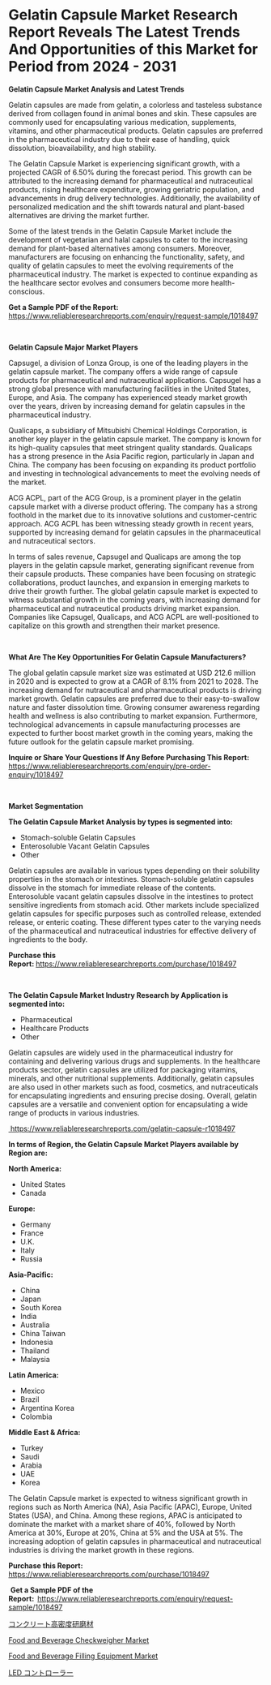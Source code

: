 <p><h1>Gelatin Capsule Market Research Report Reveals The Latest Trends And Opportunities of this Market for Period from 2024 - 2031</h1></p><p><strong>Gelatin Capsule Market Analysis and Latest Trends</strong></p>
<p><p>Gelatin capsules are made from gelatin, a colorless and tasteless substance derived from collagen found in animal bones and skin. These capsules are commonly used for encapsulating various medication, supplements, vitamins, and other pharmaceutical products. Gelatin capsules are preferred in the pharmaceutical industry due to their ease of handling, quick dissolution, bioavailability, and high stability.</p><p>The Gelatin Capsule Market is experiencing significant growth, with a projected CAGR of 6.50% during the forecast period. This growth can be attributed to the increasing demand for pharmaceutical and nutraceutical products, rising healthcare expenditure, growing geriatric population, and advancements in drug delivery technologies. Additionally, the availability of personalized medication and the shift towards natural and plant-based alternatives are driving the market further.</p><p>Some of the latest trends in the Gelatin Capsule Market include the development of vegetarian and halal capsules to cater to the increasing demand for plant-based alternatives among consumers. Moreover, manufacturers are focusing on enhancing the functionality, safety, and quality of gelatin capsules to meet the evolving requirements of the pharmaceutical industry. The market is expected to continue expanding as the healthcare sector evolves and consumers become more health-conscious.</p></p>
<p><strong>Get a Sample PDF of the Report:&nbsp;</strong> <a href="https://www.reliableresearchreports.com/enquiry/request-sample/1018497">https://www.reliableresearchreports.com/enquiry/request-sample/1018497</a></p>
<p>&nbsp;</p>
<p><strong>Gelatin Capsule Major Market Players</strong></p>
<p><p>Capsugel, a division of Lonza Group, is one of the leading players in the gelatin capsule market. The company offers a wide range of capsule products for pharmaceutical and nutraceutical applications. Capsugel has a strong global presence with manufacturing facilities in the United States, Europe, and Asia. The company has experienced steady market growth over the years, driven by increasing demand for gelatin capsules in the pharmaceutical industry.</p><p>Qualicaps, a subsidiary of Mitsubishi Chemical Holdings Corporation, is another key player in the gelatin capsule market. The company is known for its high-quality capsules that meet stringent quality standards. Qualicaps has a strong presence in the Asia Pacific region, particularly in Japan and China. The company has been focusing on expanding its product portfolio and investing in technological advancements to meet the evolving needs of the market.</p><p>ACG ACPL, part of the ACG Group, is a prominent player in the gelatin capsule market with a diverse product offering. The company has a strong foothold in the market due to its innovative solutions and customer-centric approach. ACG ACPL has been witnessing steady growth in recent years, supported by increasing demand for gelatin capsules in the pharmaceutical and nutraceutical sectors.</p><p>In terms of sales revenue, Capsugel and Qualicaps are among the top players in the gelatin capsule market, generating significant revenue from their capsule products. These companies have been focusing on strategic collaborations, product launches, and expansion in emerging markets to drive their growth further. The global gelatin capsule market is expected to witness substantial growth in the coming years, with increasing demand for pharmaceutical and nutraceutical products driving market expansion. Companies like Capsugel, Qualicaps, and ACG ACPL are well-positioned to capitalize on this growth and strengthen their market presence.</p></p>
<p>&nbsp;</p>
<p><strong>What Are The Key Opportunities For Gelatin Capsule Manufacturers?</strong></p>
<p><p>The global gelatin capsule market size was estimated at USD 212.6 million in 2020 and is expected to grow at a CAGR of 8.1% from 2021 to 2028. The increasing demand for nutraceutical and pharmaceutical products is driving market growth. Gelatin capsules are preferred due to their easy-to-swallow nature and faster dissolution time. Growing consumer awareness regarding health and wellness is also contributing to market expansion. Furthermore, technological advancements in capsule manufacturing processes are expected to further boost market growth in the coming years, making the future outlook for the gelatin capsule market promising.</p></p>
<p><strong>Inquire or Share Your Questions If Any Before Purchasing This Report:</strong> <a href="https://www.reliableresearchreports.com/enquiry/pre-order-enquiry/1018497">https://www.reliableresearchreports.com/enquiry/pre-order-enquiry/1018497</a></p>
<p>&nbsp;</p>
<p><strong>Market Segmentation</strong></p>
<p><strong>The Gelatin Capsule Market Analysis by types is segmented into:</strong></p>
<p><ul><li>Stomach-soluble Gelatin Capsules</li><li>Enterosoluble Vacant Gelatin Capsules</li><li>Other</li></ul></p>
<p><p>Gelatin capsules are available in various types depending on their solubility properties in the stomach or intestines. Stomach-soluble gelatin capsules dissolve in the stomach for immediate release of the contents. Enterosoluble vacant gelatin capsules dissolve in the intestines to protect sensitive ingredients from stomach acid. Other markets include specialized gelatin capsules for specific purposes such as controlled release, extended release, or enteric coating. These different types cater to the varying needs of the pharmaceutical and nutraceutical industries for effective delivery of ingredients to the body.</p></p>
<p><strong>Purchase this Report:&nbsp;</strong><a href="https://www.reliableresearchreports.com/purchase/1018497">https://www.reliableresearchreports.com/purchase/1018497</a></p>
<p>&nbsp;</p>
<p><strong>The Gelatin Capsule Market Industry Research by Application is segmented into:</strong></p>
<p><ul><li>Pharmaceutical</li><li>Healthcare Products</li><li>Other</li></ul></p>
<p><p>Gelatin capsules are widely used in the pharmaceutical industry for containing and delivering various drugs and supplements. In the healthcare products sector, gelatin capsules are utilized for packaging vitamins, minerals, and other nutritional supplements. Additionally, gelatin capsules are also used in other markets such as food, cosmetics, and nutraceuticals for encapsulating ingredients and ensuring precise dosing. Overall, gelatin capsules are a versatile and convenient option for encapsulating a wide range of products in various industries.</p></p>
<p><a href="https://www.reliableresearchreports.com/gelatin-capsule-r1018497">&nbsp;https://www.reliableresearchreports.com/gelatin-capsule-r1018497</a></p>
<p><strong>In terms of Region, the Gelatin Capsule Market Players available by Region are:</strong></p>
<p>
    <p> <strong> North America: </strong>
        <ul>
            <li>United States</li>
            <li>Canada</li>
        </ul>
        </p> 
    <p> <strong> Europe: </strong>
        <ul>
            <li>Germany</li>
            <li>France</li>
            <li>U.K.</li>
            <li>Italy</li>
            <li>Russia</li>
        </ul>
        </p> 
    <p> <strong> Asia-Pacific: </strong>
        <ul>
            <li>China</li>
            <li>Japan</li>
            <li>South Korea</li>
            <li>India</li>
            <li>Australia</li>
            <li>China Taiwan</li>
            <li>Indonesia</li>
            <li>Thailand</li>
            <li>Malaysia</li>
        </ul>
        </p> 
    <p> <strong> Latin America: </strong>
        <ul>
            <li>Mexico</li>
            <li>Brazil</li>
            <li>Argentina Korea</li>
            <li>Colombia</li>
        </ul>
        </p> 
    <p> <strong> Middle East & Africa: </strong>
        <ul>
            <li>Turkey</li>
            <li>Saudi</li>
            <li>Arabia</li>
            <li>UAE</li>
            <li>Korea</li>
        </ul>
    </p>
    </p>
<p><p>The Gelatin Capsule market is expected to witness significant growth in regions such as North America (NA), Asia Pacific (APAC), Europe, United States (USA), and China. Among these regions, APAC is anticipated to dominate the market with a market share of 40%, followed by North America at 30%, Europe at 20%, China at 5% and the USA at 5%. The increasing adoption of gelatin capsules in pharmaceutical and nutraceutical industries is driving the market growth in these regions.</p></p>
<p><strong>Purchase this Report: </strong><a href="https://www.reliableresearchreports.com/purchase/1018497">https://www.reliableresearchreports.com/purchase/1018497</a></p>
<p>&nbsp;<strong>Get a Sample PDF of the Report:&nbsp;&nbsp;</strong><a href="https://www.reliableresearchreports.com/enquiry/request-sample/1018497">https://www.reliableresearchreports.com/enquiry/request-sample/1018497</a></p>
<p><strong></strong></p>
<p><p><a href="https://github.com/xtkhtofdt934839/Market-Research-Report-List-2/blob/main/7656903166783.md">コンクリート高密度研磨材</a></p><p><a href="https://github.com/khadijahesham19/Market-Research-Report-List-1/blob/main/food-and-beverage-checkweigher-market.md">Food and Beverage Checkweigher Market</a></p><p><a href="https://github.com/suitykhatun12/Market-Research-Report-List-1/blob/main/food-and-beverage-filling-equipment-market.md">Food and Beverage Filling Equipment Market</a></p><p><a href="https://github.com/ddwcuskozol07187/Market-Research-Report-List-2/blob/main/3583391166784.md">LED コントローラー</a></p></p>